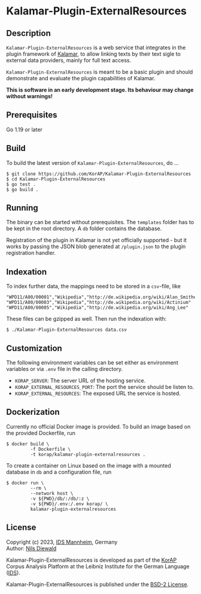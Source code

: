 # Kalamar-Plugin-ExternalResources

## Description

`Kalamar-Plugin-ExternalResources` is a web service that integrates in the plugin framework of
[Kalamar](https://github.com/KorAP/Kalamar), to allow linking texts by their text sigle
to external data providers, mainly for full text access.

`Kalamar-Plugin-ExternalResources` is meant to be a basic plugin and should
demonstrate and evaluate the plugin capabilities of Kalamar.

**This is software in an early development stage. Its behaviour may change without warnings!**

## Prerequisites

Go 1.19 or later

## Build

To build the latest version of `Kalamar-Plugin-ExternalResources`, do ...

```shell
$ git clone https://github.com/KorAP/Kalamar-Plugin-ExternalResources
$ cd Kalamar-Plugin-ExternalResources
$ go test .
$ go build .
```

## Running

The binary can be started without prerequisites.
The `templates` folder has to be kept in the root directory.
A `db` folder contains the database.

Registration of the plugin in Kalamar is not yet officially supported -
but it works by passing the JSON blob generated at `/plugin.json`
to the plugin registration handler.

## Indexation

To index further data, the mappings need to be stored in a `csv`-file, like

```csv
"WPD11/A00/00001","Wikipedia","http://de.wikipedia.org/wiki/Alan_Smithee"
"WPD11/A00/00003","Wikipedia","http://de.wikipedia.org/wiki/Actinium"
"WPD11/A00/00005","Wikipedia","http://de.wikipedia.org/wiki/Ang_Lee"
```

These files can be gzipped as well.
Then run the indexation with:

```shell
$ ./Kalamar-Plugin-ExternalResources data.csv
```

## Customization

The following environment variables can be set either as environment variables
or via `.env` file in the calling directory.

- `KORAP_SERVER`: The server URL of the hosting service.
- `KORAP_EXTERNAL_RESOURCES_PORT`: The port the service should be listen to.
- `KORAP_EXTERNAL_RESOURCES`: The exposed URL the service is hosted.

## Dockerization

Currently no official Docker image is provided.
To build an image based on the provided Dockerfile, run

```shell
$ docker build \
         -f Dockerfile \
         -t korap/kalamar-plugin-externalresources .
```

To create a container on Linux based on the image
with a mounted database in `db`
and a configuration file, run

```shell
$ docker run \
         --rm \
         --network host \
         -v ${PWD}/db/:/db/:z \
         -v ${PWD}/.env:/.env korap/ \
         kalamar-plugin-externalresources
```

## License

Copyright (c) 2023, [IDS Mannheim](https://www.ids-mannheim.de/), Germany<br>
Author: [Nils Diewald](https://www.nils-diewald.de/)

Kalamar-Plugin-ExternalResources is developed as part of the
[KorAP](https://korap.ids-mannheim.de/) Corpus Analysis Platform
at the Leibniz Institute for the German Language
([IDS](https://www.ids-mannheim.de/)).

Kalamar-Plugin-ExternalResources is published under the
[BSD-2 License](https://raw.githubusercontent.com/KorAP/Kalamar-Plugin-ExternalResources/master/LICENSE).
